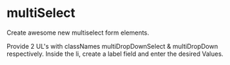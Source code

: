# multiSelect

Create awesome new multiselect form elements.

Provide 2 UL's with classNames multiDropDownSelect & multiDropDown respectively.
Inside the li, create a label field and enter the desired Values.
